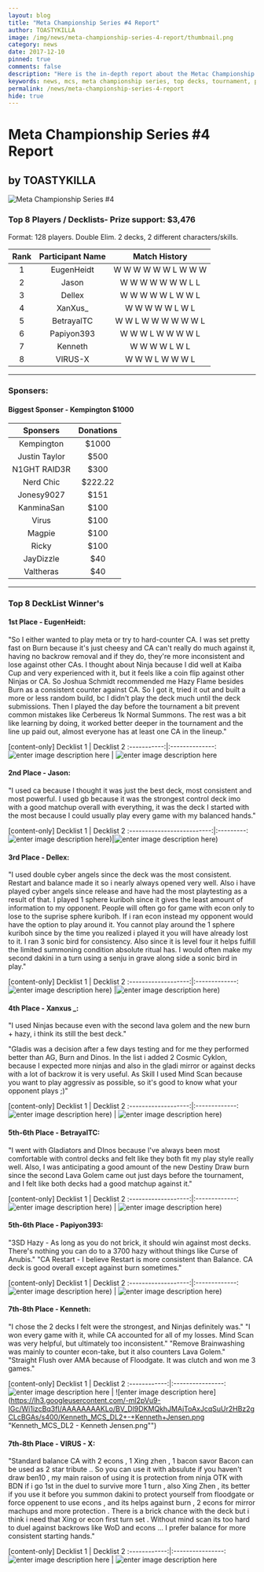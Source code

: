 ```yaml
---
layout: blog
title: "Meta Championship Series #4 Report"
author: TOASTYKILLA
image: /img/news/meta-championship-series-4-report/thumbnail.png
category: news
date: 2017-12-10
pinned: true
comments: false
description: "Here is the in-depth report about the Metac Championship Series #4."
keywords: news, mcs, meta championship series, top decks, tournament, pvp
permalink: /news/meta-championship-series-4-report
hide: true
---
```


# Meta Championship Series #4 Report
## by TOASTYKILLA

![**Meta Championship Series #4**](/img/news/meta-championship-series-4-report/MCS4.png)


### Top 8 Players / Decklists- Prize support: $3,476
Format: 128 players. Double Elim. 2 decks, 2 different characters/skills.

|Rank|Participant Name|Match History
| :--------: | :--------: | :--------: |
|1|EugenHeidt|W W W W W W L W W W
|2|Jason|W W W W W W W L L
|3|Dellex|W W W W W L W W L
|4|XanXus_|W W W W W L W L
|5|BetrayalTC|W W L W W W W W W L
|6|Papiyon393|W W W L W W W W L
|7|Kenneth|W W W W L W L
|8|VIRUS-X|W W W L W W W L


--------------------------------------------------------------------------


### Sponsers:
#### Biggest Sponser - Kempington $1000

|Sponsers|Donations
| :-------: | :----: |
|Kempington|$1000
|Justin Taylor| $500
|N1GHT RAID3R|$300
|Nerd Chic|$222.22
|Jonesy9027|$151
|KanminaSan|$100
|Virus|$100
|Magpie|$100
|Ricky|$100
|JayDizzle|$40
|Valtheras|$40


------------------------------------------------------------------------
### Top 8 DeckList Winner's

#### 1st Place - EugenHeidt: 
"So I either wanted to play meta or try to hard-counter CA. I was set pretty fast on Burn because it's just cheesy and CA can't really do much against it, having no backrow removal and if they do, they're more inconsistent and lose against other CAs. I thought about Ninja because I did well at Kaiba Cup and very experienced with it, but it feels like a coin flip against other Ninjas or CA. So Joshua Schmidt recommended me Hazy Flame besides Burn as a consistent counter against CA. So I got it, tried it out and built a more or less random build, bc I didn't play the deck much until the deck submissions. Then I played the day before the tournament a bit prevent common mistakes like Cerbereus 1k Normal Summons. The rest was a bit like learning by doing, it worked better deeper in the tournament and the line up paid out, almost everyone has at least one CA in the lineup."

[content-only]
Decklist 1 | Decklist 2
:-----------:|:--------------:
![enter image description here](/img/news/meta-championship-series-4-report/Eugen-Heidt-MCS-DL1.png) | ![enter image description here](/img/news/meta-championship-series-4-report/Eugen-Heidt-MCS-DL2.png)



#### 2nd Place - Jason: 
"I used ca because I thought it was just the best deck, most consistent and most powerful. I used gb because it was the strongest control deck imo with a good matchup overall with everything, it was the deck I started with the most because I could usually play every game with my balanced hands."

[content-only]
Decklist 1 | Decklist 2
:--------------------------:|:---------:
![enter image description here](https://lh3.googleusercontent.com/-9OlSCUAUj4w/Wi1jDJOxMZI/AAAAAAAAKL4/gDOESg5kRbUkBeilgY4y7ZSB6zsCY8YegCLcBGAs/s400/Jason%25235490_MCS_DL1+-+Jason+chu.jpg "Jason#5490_MCS_DL1 - Jason chu.jpg"))|![enter image description here](https://lh3.googleusercontent.com/-3GfoWZZVPsQ/Wi1jJPguq2I/AAAAAAAAKMA/DMg31sH8GPMrMS-eZUl_vkuyaDxFT3TFgCLcBGAs/s400/Jason%25235490_MCS_DL2+-+Jason+chu.jpg "Jason#5490_MCS_DL2 - Jason chu.jpg"))

#### 3rd Place - Dellex: 
"I used double cyber angels since the deck was the most consistent. Restart and balance made it so i nearly always opened very well. Also i have played cyber angels since release and have had the most playtesting as a result of that.  I played 1 sphere kuriboh since it gives the least amount of information to my opponent. People will often go for game with econ only to lose to the suprise sphere kuriboh. If i ran econ instead my opponent would have the option to play around it. You cannot play around the 1 sphere kuriboh since by the time you realized i played it you will have already lost to it.
I ran 3 sonic bird for consistency. Also since it is level four it helps fulfill the limited summoning condition absolute ritual has. I would often make my second dakini in a turn using a senju in grave along side a sonic bird in play."

[content-only]
Decklist 1 | Decklist 2
:-------------------:|:-------------:
![enter image description here](https://lh3.googleusercontent.com/-X02LIjsWtH0/Wi1dOLdv8RI/AAAAAAAAKI8/rTvqVMHqbNElHfDNWpQevg77PPl1J3KmQCLcBGAs/s400/Dellex_MCS_DL1+-+Mike+Forsyth.png "Dellex_MCS_DL1 - Mike Forsyth.png")) |![enter image description here](https://lh3.googleusercontent.com/--tSSX2dNs_o/Wi1dUM2zRQI/AAAAAAAAKJE/t9_Li_Hn0RM-_v8mSGQ49ikZfPF4LBTdgCLcBGAs/s400/Dellex_MCS_DL2+-+Mike+Forsyth.jpg "Dellex_MCS_DL2 - Mike Forsyth.jpg"))

#### 4th Place - Xanxus _: 
"I used Ninjas because even with the second lava golem and the new burn + hazy, i think its still the best deck."

"Gladis was a decision after a few days testing and for me they performed better than AG, Burn and Dinos. In the list i added 2 Cosmic Cyklon, because I expected more ninjas and also in the gladi mirror or against decks with a lot of backrow it is very useful. As Skill I used Mind Scan because you want to play aggressiv as possible, so it's good to know what your opponent plays ;)"

[content-only]
Decklist 1 | Decklist 2
:-------------------:|:-------------:
![enter image description here](https://lh3.googleusercontent.com/-4jCbBwIoA_A/Wi1di4yHIkI/AAAAAAAAKJQ/doF_U5XoaC8SvPhuDRxCb7_P85NyM3CXQCLcBGAs/s400/Xanxus_MCS_DL1+-+Marcel+Peschel.png "Xanxus_MCS_DL1 - Marcel Peschel.png")) | ![enter image description here](https://lh3.googleusercontent.com/-uFNcssm3zI0/Wi1dp6BmGjI/AAAAAAAAKJY/I53mFZ0HrKg5b_7ON3Is3KPIGeUUn61SgCLcBGAs/s400/Xanxus_MCS_DL2+-+Marcel+Peschel.png "Xanxus_MCS_DL2 - Marcel Peschel.png"))

#### 5th-6th Place - BetrayalTC: 
"I went with Gladiators and DInos because I've always been most comfortable with control decks and felt like they both fit my play style really well. Also, I was anticipating a good amount of the new Destiny Draw burn since the second Lava Golem came out just days before the tournament, and I felt like both decks had a good matchup against it."

[content-only]
Decklist 1 | Decklist 2
:-------------------:|:-------------:
![enter image description here](https://lh3.googleusercontent.com/-ObFKn3AikWg/Wi1dxeMrIUI/AAAAAAAAKJk/LGbSmBZvuRgq0SHJXp9-eMUd69NtcbKtACLcBGAs/s400/BetrayalTC_MCS_DL1+-+Tom+Casey.JPG "BetrayalTC_MCS_DL1 - Tom Casey.JPG")) | ![enter image description here](https://lh3.googleusercontent.com/-p8895XzQSxY/Wi1eN0fxouI/AAAAAAAAKJw/804E24GKOn88XdXdrnIEHYwmqnIl2a3RwCLcBGAs/s400/BetrayalTC_MCS_DL2+-+Tom+Casey.JPG "BetrayalTC_MCS_DL2 - Tom Casey.JPG"))

#### 5th-6th Place - Papiyon393: 
"3SD Hazy - As long as you do not brick, it should win against most decks. There's nothing you can do to a 3700 hazy without things like Curse of Anubis."
"CA Restart - I believe Restart is more consistent than Balance. CA deck is good overall except against burn sometimes."

[content-only]
Decklist 1 | Decklist 2
:-------------------:|:-------------:
![enter image description here](https://lh3.googleusercontent.com/-db21mhfc-nQ/Wi1icBOzP1I/AAAAAAAAKLI/CXP7T_Y6G0oT3KGaGFW2p3XIp0kCMvTDACLcBGAs/s400/Papiyon393_MCS_DL1+-+Koto+Papiyon.png "Papiyon393_MCS_DL1 - Koto Papiyon.png")) | ![enter image description here](https://lh3.googleusercontent.com/-BQ3YSb8MEPM/Wi1iigatb5I/AAAAAAAAKLY/4l3_pjquB8UcH6dh4h1JmwdFaSEhnsArACLcBGAs/s400/Papiyon393_MCS_DL2+-+Koto+Papiyon.png "Papiyon393_MCS_DL2 - Koto Papiyon.png"))

#### 7th-8th Place - Kenneth: 
"I chose the 2 decks I felt were the strongest, and Ninjas definitely was."
"I won every game with it, while CA accounted for all of my losses.
Mind Scan was very helpful, but ultimately too inconsistent."
"Remove Brainwashing was mainly to counter econ-take, but it also counters Lava Golem."
"Straight Flush over AMA because of Floodgate. It was clutch and won me 3 games."

[content-only]
Decklist 1 | Decklist 2
:------------:|:----------------:
![enter image description here](https://lh3.googleusercontent.com/-otWZM48gC-E/Wi1it8--XRI/AAAAAAAAKLg/wVbPobK-L9MYa7_QVn-VwdcIfWEGVIKCwCLcBGAs/s400/Kenneth_MCS_DL1+-+Kenneth+Jensen.png "Kenneth_MCS_DL1 - Kenneth Jensen.png") | ![enter image description here](https://lh3.googleusercontent.com/-ml2pVu9-IGc/Wi1izcBq3fI/AAAAAAAAKLo/BV_Dl9DKMQkhJMAjToAxJcqSuUr2HBz2gCLcBGAs/s400/Kenneth_MCS_DL2+-+Kenneth+Jensen.png "Kenneth_MCS_DL2 - Kenneth Jensen.png"")

#### 7th-8th Place - VIRUS - X:
"Standard balance CA with 2 econs , 1 Xing zhen , 1 bacon savor
Bacon can be used as 2 star tribute .. So you can use it with absulute if you haven't draw ben10 , my main raison of using it is protection from ninja OTK with BDN if i go 1st in the duel to survive more 1 turn , also Xing Zhen , its better if you use it before you summon dakini to protect yourself from floodgate or force oppenent to use econs , and its helps against burn ,  2 econs for mirror machups and more protection . There is a brick chance with the deck but i think i need that Xing or econ first turn set . Without mind scan its too hard to duel against backrows like WoD and econs ... I prefer balance for more consistent starting hands."

[content-only]
Decklist 1 | Decklist 2
:------------:|:----------------:
![enter image description here](https://lh3.googleusercontent.com/-hB9fiLbUMo8/Wi4PPzalkdI/AAAAAAAAKNI/iQEjb-kCuo48OWUysB-5Fv0Ltj6qAbNWACLcBGAs/s500/Screenshot_20171207-105550+-+Sirex+XVII.png "Screenshot_20171207-105550 - Sirex XVII.png") | ![enter image description here](https://lh3.googleusercontent.com/-NxqY_dFIW2o/Wi4PZBH3jVI/AAAAAAAAKNQ/_HA3j1atOIsDsTOXlkzKX4P3-pvt30iXACLcBGAs/s500/Screenshot_20171207-110416+-+Sirex+XVII.png "Screenshot_20171207-110416 - Sirex XVII.png")
